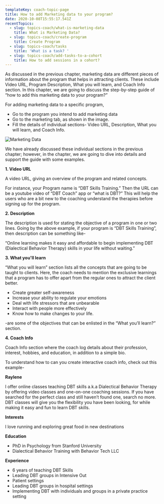 ```yaml
---
templateKey: coach-topic-page
title: How to add Marketing data to your program?
date: 2020-10-08T15:55:17.541Z
recentTopics:
  - slug: topics-coach/what-is-marketing-data
    title: What is Marketing Data?
  - slug: topics-coach/create-program
    title: Create Program
  - slug: topics-coach/tasks
    title: 'What is a task? '
  - slug: topics-coach/add-tasks-to-a-cohort
    title: How to add sessions in a cohort?
---
```

As discussed in the previous chapter, marketing data are different pieces of information about the program that helps in attracting clients. These include Video URL, Program Description, What you will learn, and Coach Info section. In this chapter, we are going to discuss the step-by-step guide of “how to add this marketing data to your program?”

For adding marketing data to a specific program,

* Go to the program you intend to add marketing data
* Go to the marketing tab, as shown in the image.
* Fill the details of individual sections- Video URL, Description, What you will learn, and Coach Info.

![Marketing Data](/img/marketing-i.png "Marketing Data")

We have already discussed these individual sections in the previous chapter; however, in the chapter, we are going to dive into details and support the guide with some examples.

**1. Video URL**

A video URL, giving an overview of the program and related concepts. 

For instance, your Program name is “DBT Skills Training.” Then the URL can be a youtube video of “DBT Coach” app or “what is DBT?” This will help the users who are a bit new to the coaching understand the therapies before signing up for the program.

**2. Description**

The description is used for stating the objective of a program in one or two lines. Going by the above example, if your program is “DBT Skills Training”, then description can be something like-

“Online learning makes it easy and affordable to begin implementing DBT (Dialectical Behavior Therapy) skills in your life without waiting.”

**3. What you'll learn**

“What you will learn” section lists all the concepts that are going to be taught to clients. Here, the coach needs to mention the exclusive learnings that a program has to offer apart from the regular ones to attract the client better.  

* Create greater self-awareness
* Increase your ability to regulate your emotions
* Deal with life stressors that are unbearable
* Interact with people more effectively
* Know how to make changes to your life.

\-are some of the objectives that can be enlisted in the “What you’ll learn?” section.

**4. Coach Info** 

Coach Info section where the coach log details about their profession, interest, hobbies, and education, in addition to a simple bio. 

To understand how to can you create interactive coach info, check out this example-

**Raylene**

I offer online classes teaching DBT skills a.k.a Dialectical Behavior Therapy by offering video classes and one-on-one coaching sessions. If you have searched for the perfect class and still haven’t found one, search no more. DBT classes will give you the flexibility you have been looking, for while making it easy and fun to learn DBT skills.

**Interests**

I love running and exploring great food in new destinations

**Education**

* PhD in Psychology from Stanford University
* Dialectical Behavior Training with Behavior Tech LLC

**Experience**

* 6 years of teaching DBT Skills
* Leading DBT groups in Intensive Out
* Patient settings
* Leading DBT groups in hospital settings
* Implementing DBT with individuals and groups in a private practice setting
